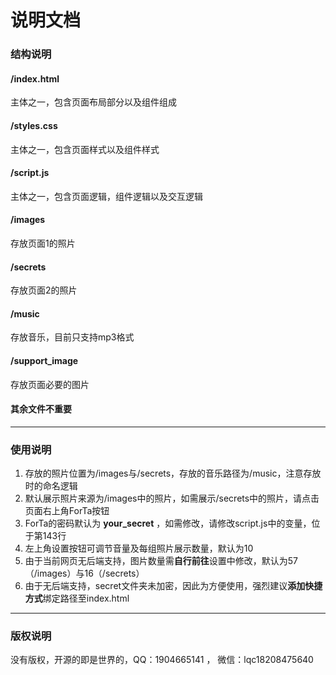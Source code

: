 # 说明文档
### 结构说明
#### /index.html
主体之一，包含页面布局部分以及组件组成
#### /styles.css
主体之一，包含页面样式以及组件样式
#### /script.js
主体之一，包含页面逻辑，组件逻辑以及交互逻辑
#### /images
存放页面1的照片
#### /secrets
存放页面2的照片
#### /music
存放音乐，目前只支持mp3格式
#### /support_image
存放页面必要的图片
#### 其余文件不重要
---
### 使用说明
1. 存放的照片位置为/images与/secrets，存放的音乐路径为/music，注意存放时的命名逻辑
2. 默认展示照片来源为/images中的照片，如需展示/secrets中的照片，请点击页面右上角ForTa按钮
3. ForTa的密码默认为 **your_secret** ，如需修改，请修改script.js中的变量，位于第143行
4. 左上角设置按钮可调节音量及每组照片展示数量，默认为10
5. 由于当前网页无后端支持，图片数量需**自行前往**设置中修改，默认为57（/images）与16（/secrets）
6. 由于无后端支持，secret文件夹未加密，因此为方便使用，强烈建议**添加快捷方式**绑定路径至index.html
---
### 版权说明
没有版权，开源的即是世界的，QQ：1904665141 ， 微信：lqc18208475640


